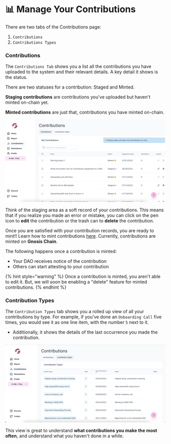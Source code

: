# 📊 Manage Your Contributions

There are two tabs of the Contributions page:

1. &#x20;`Contributions`
2. `Contributions Types`

### Contributions

The `Contributions Tab` shows you a list all the contributions you have uploaded to the system and their relevant details.  A key detail it shows is the status.

There are two statuses for a contribution: Staged and Minted.

**Staging contributions** are contributions you've uploaded but haven't minted on-chain yet.

**Minted contributions** are just that, contributions you have minted on-chain.

![](<../.gitbook/assets/Screen Shot 2022-07-25 at 3.42.36 PM.png>)

Think of the staging area as a soft record of your contributions.  This means that if you realize you made an error or mistake, you can click on the pen icon to **edit** the contribution or the trash can to **delete** the contribution.

Once you are satisfied with your contribution records, you are ready to mint!!  Learn how to mint contributions [here](mint-your-contributions.md).  Currently, contributions are minted on **Gnosis Chain**. &#x20;

The following happens once a contribution is minted:

* Your DAO receives notice of the contribution
* Others can start attesting to your contribution

{% hint style="warning" %}
Once a contribution is minted, you aren't able to edit it. But, we will soon be enabling a "delete" feature for minted contributions.
{% endhint %}

### Contribution Types

The `Contribution Types` tab shows you a rolled up view of all your contributions by type.  For example, if you've done an `Onboarding Call` five times, you would see it as one line item, with the number `5` next to it.

* Additionally, it shows the details of the last occurrence you made the contribution.

![](<../.gitbook/assets/Screen Shot 2022-06-24 at 1.49.08 PM.png>)

This view is great to understand **what contributions you make the most often**, and understand what you haven't done in a while.
